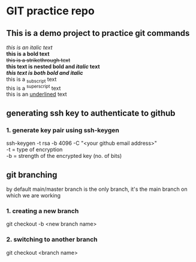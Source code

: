 # GIT practice repo
## This is a demo project to practice git commands
*this is an italic text*<br>
**this is a bold text**<br>
~~this is a strikethrough text~~<br>
**this text is nested bold and _italic_ text**<br>
***this text is both bold and italic***<br>
this is a <sub>subscript</sub> text<br>
this is a <sup>superscript</sup> text<br>
this is an <ins>underlined</ins> text<br>

## generating ssh key to authenticate to github
### 1. generate key pair using ssh-keygen
ssh-keygen -t rsa -b 4096 -C "\<your github email address\>" <br>
-t = type of encryption<br>
-b = strength of the encrypted key (no. of bits) <br>

## git branching
by default main/master branch is the only branch, it's the main branch on which we are working<br>
### 1. creating a new branch
git checkout -b \<new branch name\>
### 2. switching to another branch
git checkout \<branch name\>